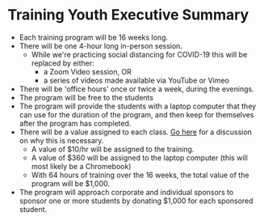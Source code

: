 # Training Youth Executive Summary

- Each training program will be 16 weeks long. 
- There will be one 4-hour long in-person session.
    + While we're practicing social distancing for COVID-19 this will be replaced by either:
        * a Zoom Video session, OR
        * a series of videos made available via YouTube or Vimeo
- There will be 'office hours' once or twice a week, during the evenings.
- The program will be free to the students
- The program will provide the students with a laptop computer that they can use for the duration of the program, and then keep for themselves after the program has completed. 
- There will be a value assigned to each class. [Go here][value] for a discussion on why this is necessary.
    + A value of $10/hr will be assigned to the training. 
    + A value of $360 will be assigned to the laptop computer (this will most likely be a Chromebook)
    + With 64 hours of training over the 16 weeks, the total value of the program will be $1,000. 
- The program will approach corporate and individual sponsors to sponsor one or more students by donating $1,000 for each sponsored student.




[value]: /value/
